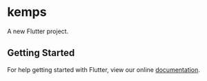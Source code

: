 # kemps

A new Flutter project.

## Getting Started

For help getting started with Flutter, view our online
[documentation](http://flutter.io/).

